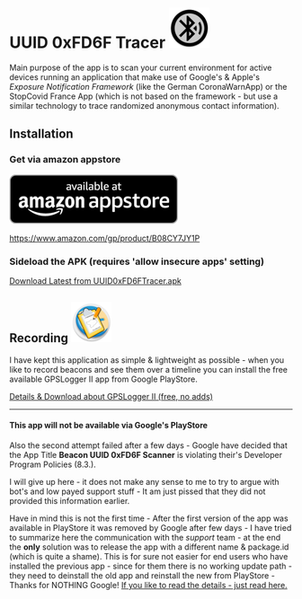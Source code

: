 # UUID 0xFD6F Tracer ![AppLogo](./app/src/main/res/mipmap-hdpi/ic_launcher_round.png)

Main purpose of the app is to scan your current environment for active devices running an application that make use of
Google's & Apple's _Exposure Notification Framework_ (like the German CoronaWarnApp) or the StopCovid France App (which
is not based on the framework - but use a similar technology to trace randomized anonymous contact information). 

## Installation
### Get via amazon appstore
[![amazon appstore](./misc/amazon/amazon-appstore-badge-en-black.png)](https://www.amazon.com/gp/product/B08CY7JY1P)

https://www.amazon.com/gp/product/B08CY7JY1P

### Sideload the APK (requires 'allow insecure apps' setting)
[Download Latest from UUID0xFD6FTracer.apk](https://github.com/marq24/UUID0xFD6FTracer/releases/download/0.9.1.6/UUID0xFD6F_v0.9.1.6.apk)

## Recording ![GPSLoggerII](./misc/docs/gpsl-icon.png)
I have kept this application as simple & lightweight as possible - when you like to record beacons and see them over a
timeline you can install the free available GPSLogger II app from Google PlayStore.

[Details & Download about GPSLogger II (free, no adds)](/LOGGING_de.md)

---
#### This app will not be available via Google's PlayStore
Also the second attempt failed after a few days - Google have decided that the App Title __Beacon UUID 0xFD6F Scanner__
is violating their's Developer Program Policies (8.3.).

I will give up here - it does not make any sense to me to try to argue with bot's and low payed support stuff - It am
just pissed that they did not provided this information earlier.

Have in mind this is not the first time - After the first version of the app was available in PlayStore it was removed
by Google after few days - I have tried to summarize here the communication with the *support* team - at the end the
**only** solution was to release the app with a different name & package.id (which is quite a shame). This is for sure
not easier for end users who have installed the previous app - since for them there is no working update path - they
need to deinstall the old app and reinstall the new from PlayStore - Thanks for NOTHING Google!
[If you like to read the details - just read here.](/GOOGLEPLAYSTORE.md)